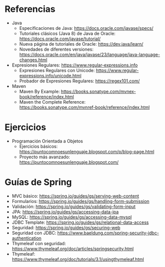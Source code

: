 # Referencias

- Java
  - Especificaciones de Java: https://docs.oracle.com/javase/specs/
  - Tutoriales clásicos (Java 8) de Java de Oracle: https://docs.oracle.com/javase/tutorial/
  - Nueva página de tutoriales de Oracle: https://dev.java/learn/
  - Novedades de diferentes versiones: https://docs.oracle.com/en/java/javase/23/language/java-language-changes.html
- Expresiones Regulares: https://www.regular-expressions.info
  - Expresiones Regulares con Unicode: https://www.regular-expressions.info/unicode.html
  - Probador de Expresiones Regulares: https://regex101.com/
- Maven
  - Maven By Example: https://books.sonatype.com/mvnex-book/reference/index.html
  - Maven the Complete Reference: https://books.sonatype.com/mvnref-book/reference/index.html

# Ejercicios

- Programación Orientada a Objetos
  - Ejercicios básicos: https://puntocomnoesunlenguaje.blogspot.com/p/blog-page.html
  - Proyecto más avanzado: https://puntocomnoesunlenguaje.blogspot.com/ 

# Guías de Spring

- MVC básico: https://spring.io/guides/gs/serving-web-content
- Formularios: https://spring.io/guides/gs/handling-form-submission
- Validación: https://spring.io/guides/gs/validating-form-input
- JPA: https://spring.io/guides/gs/accessing-data-jpa
- MySQL: https://spring.io/guides/gs/accessing-data-mysql
- JDBC Template: https://spring.io/guides/gs/relational-data-access
- Seguridad: https://spring.io/guides/gs/securing-web
- Seguridad con JDBC: https://www.baeldung.com/spring-security-jdbc-authentication
- Thymeleaf con seguridad: https://www.thymeleaf.org/doc/articles/springsecurity.html
- Thymeleaf: https://www.thymeleaf.org/doc/tutorials/3.1/usingthymeleaf.html
